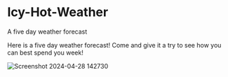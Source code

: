 # Icy-Hot-Weather
A five day weather forecast

Here is a five day weather forecast!  Come and give it a try to see how you can best spend you week!

![Screenshot 2024-04-28 142730](https://github.com/Dpippin09/Icy-Hot-Weather/assets/157753619/90cb5864-366d-48db-b6cd-5f245316a6e3)
